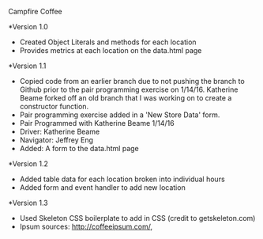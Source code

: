 Campfire Coffee

*Version 1.0
- Created Object Literals and methods for each location
- Provides metrics at each location on the data.html page

*Version 1.1
- Copied code from an earlier branch due to not pushing the branch to Github prior to the pair programming exercise on 1/14/16. Katherine Beame forked off an old branch that I was working on to create a constructor function.
- Pair programming exercise added in a 'New Store Data' form.
- Pair Programmed with Katherine Beame 1/14/16
- Driver: Katherine Beame
- Navigator: Jeffrey Eng
- Added: A form to the data.html page

*Version 1.2
- Added table data for each location broken into individual hours
- Added form and event handler to add new location

*Version 1.3
- Used Skeleton CSS boilerplate to add in CSS (credit to getskeleton.com)
- Ipsum sources: http://coffeeipsum.com/, 
